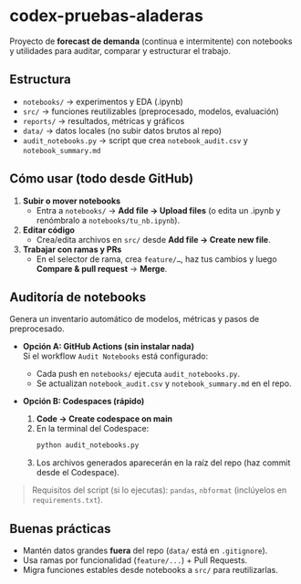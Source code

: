 # codex-pruebas-aladeras

Proyecto de **forecast de demanda** (continua e intermitente) con notebooks y utilidades para auditar, comparar y estructurar el trabajo.

## Estructura
- `notebooks/` → experimentos y EDA (.ipynb)
- `src/` → funciones reutilizables (preprocesado, modelos, evaluación)
- `reports/` → resultados, métricas y gráficos
- `data/` → datos locales (no subir datos brutos al repo)
- `audit_notebooks.py` → script que crea `notebook_audit.csv` y `notebook_summary.md`

## Cómo usar (todo desde GitHub)
1. **Subir o mover notebooks**  
   - Entra a `notebooks/` → **Add file → Upload files** (o edita un .ipynb y renómbralo a `notebooks/tu_nb.ipynb`).
2. **Editar código**  
   - Crea/edita archivos en `src/` desde **Add file → Create new file**.
3. **Trabajar con ramas y PRs**  
   - En el selector de rama, crea `feature/…`, haz tus cambios y luego **Compare & pull request** → **Merge**.

## Auditoría de notebooks
Genera un inventario automático de modelos, métricas y pasos de preprocesado.

- **Opción A: GitHub Actions (sin instalar nada)**  
  Si el workflow `Audit Notebooks` está configurado:
  - Cada push en `notebooks/` ejecuta `audit_notebooks.py`.
  - Se actualizan `notebook_audit.csv` y `notebook_summary.md` en el repo.

- **Opción B: Codespaces (rápido)**
  1) **Code → Create codespace on main**  
  2) En la terminal del Codespace:
     ```bash
     python audit_notebooks.py
     ```
  3) Los archivos generados aparecerán en la raíz del repo (haz commit desde el Codespace).

> Requisitos del script (si lo ejecutas): `pandas`, `nbformat` (inclúyelos en `requirements.txt`).

## Buenas prácticas
- Mantén datos grandes **fuera** del repo (`data/` está en `.gitignore`).
- Usa ramas por funcionalidad (`feature/...`) + Pull Requests.
- Migra funciones estables desde notebooks a `src/` para reutilizarlas.
